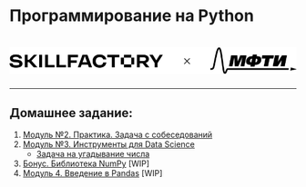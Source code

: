 # Программирование на Python


# <img src='./static/img/skillfactory_x_mipt.png'> 


---
## Домашнее задание:
1. [Модуль №2. Практика. Задача с собеседований](Module2)
2. [Модуль №3. Инструменты для Data Science](Module3)
    - [Задача на угадывание числа](Module3/guess-number-task/)  
3. [Бонус. Библиотека NumPy](Bonus/numpy) [WIP]
4. [Модуль 4. Введение в Pandas](Module4) [WIP]
